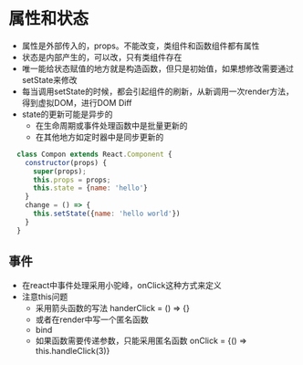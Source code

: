 # 属性和状态

- 属性是外部传入的，props。不能改变，类组件和函数组件都有属性
- 状态是内部产生的，可以改，只有类组件存在
- 唯一能给状态赋值的地方就是构造函数，但只是初始值，如果想修改需要通过setState来修改
- 每当调用setState的时候，都会引起组件的刷新，从新调用一次render方法，得到虚拟DOM，进行DOM Diff
- state的更新可能是异步的
  - 在生命周期或事件处理函数中是批量更新的
  - 在其他地方如定时器中是同步更新的

```js
  class Compon extends React.Component {
    constructor(props) {
      super(props);
      this.props = props;
      this.state = {name: 'hello'}
    }
    change = () => {
      this.setState({name: 'hello world'})
    }
  }
```

## 事件

- 在react中事件处理采用小驼峰，onClick这种方式来定义
- 注意this问题
  - 采用箭头函数的写法 handerClick = () => {}
  - 或者在render中写一个匿名函数
  - bind
  - 如果函数需要传递参数，只能采用匿名函数 onClick = {() => this.handleClick(3)}